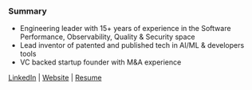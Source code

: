 ### Summary
* Engineering leader with 15+ years of experience in the Software Performance, Observability, Quality & Security space
* Lead inventor of patented and published tech in AI/ML & developers tools
* VC backed startup founder with M&A experience

<a href="https://linkedin.com/in/shauvik" target="_blank">LinkedIn</a> | <a href="https://shauvik.com" target="_blank">Website</a> | <a href="https://bit.ly/shauvik" target="_blank">Resume</a>

<!--
**shauvik/shauvik** is a ✨ _special_ ✨ repository because its `README.md` (this file) appears on your GitHub profile.

Here are some ideas to get you started:

- 🔭 I’m currently working on ...
- 🌱 I’m currently learning ...
- 👯 I’m looking to collaborate on ...
- 🤔 I’m looking for help with ...
- 💬 Ask me about ...
- 📫 How to reach me: ...
- 😄 Pronouns: ...
- ⚡ Fun fact: ...
-->
